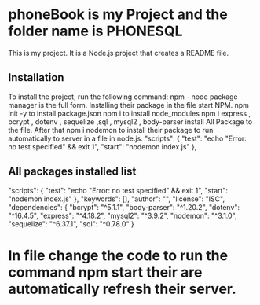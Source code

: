 # phoneBook is my  Project and the folder name is PHONESQL

This is my project. It is a Node.js project that creates a README file.

## Installation

To install the project, run the following command:
 npm - node package manager  is the full form.
 Installing their package in the file start NPM.
 npm init -y  to install package.json 
 npm i  to install node_modules
 npm i express , bcrypt , dotenv , sequelize ,sql , mysql2 , body-parser install All Package to the file.
 After that npm i nodemon  to  install their package to run automatically to server in a file in node.js.
 "scripts": {
    "test": "echo \"Error: no test specified\" && exit 1",
    "start": "nodemon index.js"
  },

## All packages installed list 
"scripts": {
    "test": "echo \"Error: no test specified\" && exit 1",
    "start": "nodemon index.js"
  },
  "keywords": [],
  "author": "",
  "license": "ISC",
  "dependencies": {
    "bcrypt": "^5.1.1",
    "body-parser": "^1.20.2",
    "dotenv": "^16.4.5",
    "express": "^4.18.2",
    "mysql2": "^3.9.2",
    "nodemon": "^3.1.0",
    "sequelize": "^6.37.1",
    "sql": "^0.78.0"
  }

# In file change  the code to run the command  npm start their are automatically refresh their server.

